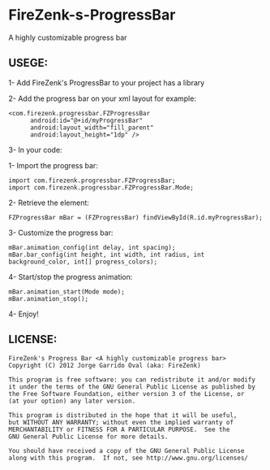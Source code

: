 FireZenk-s-ProgressBar
======================

A highly customizable progress bar

USEGE:
----------------------

1- Add FireZenk's ProgressBar to your project has a library

2- Add the progress bar on your xml layout for example:

    <com.firezenk.progressbar.FZProgressBar 
          android:id="@+id/myProgressBar"
          android:layout_width="fill_parent"
          android:layout_height="1dp" />
          
3- In your code:

  1- Import the progress bar:
  
    import com.firezenk.progressbar.FZProgressBar;
    import com.firezenk.progressbar.FZProgressBar.Mode;
    
  2- Retrieve the element:
  
    FZProgressBar mBar = (FZProgressBar) findViewById(R.id.myProgressBar);
    
  3- Customize the progress bar:
  
    mBar.animation_config(int delay, int spacing);
    mBar.bar_config(int height, int width, int radius, int background_color, int[] progress_colors);
    
  4- Start/stop the progress animation:
  
    mBar.animation_start(Mode mode);
    mBar.animation_stop();

4- Enjoy!

LICENSE:
----------------------

    FireZenk's Progress Bar <A highly customizable progress bar>
    Copyright (C) 2012 Jorge Garrido Oval (aka: FireZenk)

    This program is free software: you can redistribute it and/or modify
    it under the terms of the GNU General Public License as published by
    the Free Software Foundation, either version 3 of the License, or
    (at your option) any later version.

    This program is distributed in the hope that it will be useful,
    but WITHOUT ANY WARRANTY; without even the implied warranty of
    MERCHANTABILITY or FITNESS FOR A PARTICULAR PURPOSE.  See the
    GNU General Public License for more details.

    You should have received a copy of the GNU General Public License
    along with this program.  If not, see http://www.gnu.org/licenses/